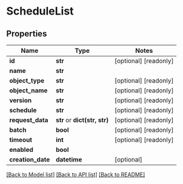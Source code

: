# ScheduleList

## Properties
Name | Type | Notes
------------ | ------------- | -------------
**id** | **str** | [optional] [readonly] 
**name** | **str** | 
**object_type** | **str** | [optional] [readonly] 
**object_name** | **str** | [optional] [readonly] 
**version** | **str** | [optional] [readonly] 
**schedule** | **str** | [optional] [readonly] 
**request_data** | **str** or **dict(str, str)** | [optional] [readonly] 
**batch** | **bool** | [optional] [readonly] 
**timeout** | **int** | [optional] [readonly] 
**enabled** | **bool** | 
**creation_date** | **datetime** | [optional] 

[[Back to Model list]](../README.md#documentation-for-models) [[Back to API list]](../README.md#documentation-for-api-endpoints) [[Back to README]](../README.md)



